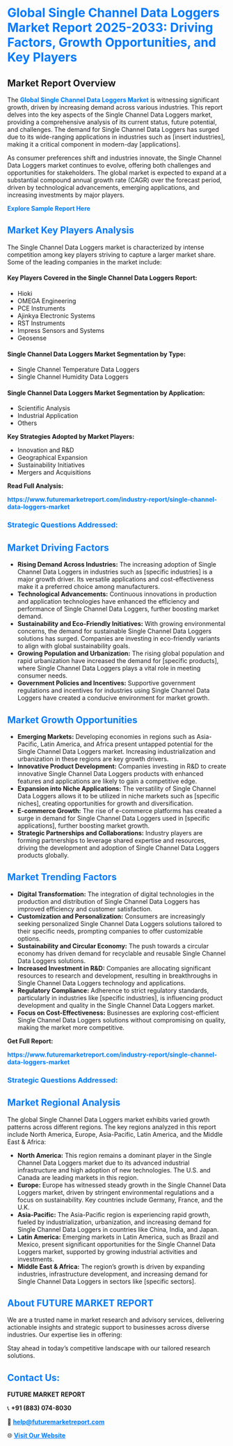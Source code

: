 <h1 style="color: #007BFF;">Global Single Channel Data Loggers Market Report 2025-2033: Driving Factors, Growth Opportunities, and Key Players</h1>

<section id="overview">
<h2>Market Report Overview</h2>
<p>The <a href="https://www.futuremarketreport.com/industry-report/single-channel-data-loggers-market" style="color: #007BFF; text-decoration: none;"><strong>Global Single Channel Data Loggers Market</strong></a> is witnessing significant growth, driven by increasing demand across various industries. This report delves into the key aspects of the Single Channel Data Loggers market, providing a comprehensive analysis of its current status, future potential, and challenges. The demand for Single Channel Data Loggers has surged due to its wide-ranging applications in industries such as [insert industries], making it a critical component in modern-day [applications].</p>
<p>As consumer preferences shift and industries innovate, the Single Channel Data Loggers market continues to evolve, offering both challenges and opportunities for stakeholders. The global market is expected to expand at a substantial compound annual growth rate (CAGR) over the forecast period, driven by technological advancements, emerging applications, and increasing investments by major players.</p>
</section>

<section id="overview">
<p><a href="https://www.futuremarketreport.com/request-sample/reportId=29319" style="color: #007BFF; text-decoration: none;"><strong>Explore Sample Report Here</strong></a></p>
</section>

<section id="key-players">
<h2 style="color: #007BFF;">Market Key Players Analysis</h2>
<p>The Single Channel Data Loggers market is characterized by intense competition among key players striving to capture a larger market share. Some of the leading companies in the market include:</p>
<h4>Key Players Covered in the Single Channel Data Loggers Report:</h4>
<ul><li>Hioki</li><li>OMEGA Engineering</li><li>PCE Instruments</li><li>Ajinkya Electronic Systems</li><li>RST Instruments</li><li>Impress Sensors and Systems</li><li>Geosense</li></ul>
<h4>Single Channel Data Loggers Market Segmentation by Type:</h4>
<ul><li>Single Channel Temperature Data Loggers</li><li>Single Channel Humidity Data Loggers</li></ul>

<h4>Single Channel Data Loggers Market Segmentation by Application:</h4>
<ul><li>Scientific Analysis</li><li>Industrial Application</li><li>Others</li></ul>
<p><strong>Key Strategies Adopted by Market Players:</strong></p>
<ul>
<li>Innovation and R&D</li>
<li>Geographical Expansion</li>
<li>Sustainability Initiatives</li>
<li>Mergers and Acquisitions</li>
</ul>
</section>

<section>
<p><strong>Read Full Analysis: </strong></p><a href="https://www.futuremarketreport.com/industry-report/single-channel-data-loggers-market" style="color: #007BFF; text-decoration: none;"><strong>https://www.futuremarketreport.com/industry-report/single-channel-data-loggers-market</strong></a>
<h3 style="color: #007BFF;">Strategic Questions Addressed:</h3>
</section>

<section id="driving-factors">
<h2 style="color: #007BFF;">Market Driving Factors</h2>
<ul>
<li><strong>Rising Demand Across Industries:</strong> The increasing adoption of Single Channel Data Loggers in industries such as [specific industries] is a major growth driver. Its versatile applications and cost-effectiveness make it a preferred choice among manufacturers.</li>
<li><strong>Technological Advancements:</strong> Continuous innovations in production and application technologies have enhanced the efficiency and performance of Single Channel Data Loggers, further boosting market demand.</li>
<li><strong>Sustainability and Eco-Friendly Initiatives:</strong> With growing environmental concerns, the demand for sustainable Single Channel Data Loggers solutions has surged. Companies are investing in eco-friendly variants to align with global sustainability goals.</li>
<li><strong>Growing Population and Urbanization:</strong> The rising global population and rapid urbanization have increased the demand for [specific products], where Single Channel Data Loggers plays a vital role in meeting consumer needs.</li>
<li><strong>Government Policies and Incentives:</strong> Supportive government regulations and incentives for industries using Single Channel Data Loggers have created a conducive environment for market growth.</li>
</ul>
</section>

<section id="growth-opportunities">
<h2 style="color: #007BFF;">Market Growth Opportunities</h2>
<ul>
<li><strong>Emerging Markets:</strong> Developing economies in regions such as Asia-Pacific, Latin America, and Africa present untapped potential for the Single Channel Data Loggers market. Increasing industrialization and urbanization in these regions are key growth drivers.</li>
<li><strong>Innovative Product Development:</strong> Companies investing in R&D to create innovative Single Channel Data Loggers products with enhanced features and applications are likely to gain a competitive edge.</li>
<li><strong>Expansion into Niche Applications:</strong> The versatility of Single Channel Data Loggers allows it to be utilized in niche markets such as [specific niches], creating opportunities for growth and diversification.</li>
<li><strong>E-commerce Growth:</strong> The rise of e-commerce platforms has created a surge in demand for Single Channel Data Loggers used in [specific applications], further boosting market growth.</li>
<li><strong>Strategic Partnerships and Collaborations:</strong> Industry players are forming partnerships to leverage shared expertise and resources, driving the development and adoption of Single Channel Data Loggers products globally.</li>
</ul>
</section>

<section id="trending-factors">
<h2 style="color: #007BFF;">Market Trending Factors</h2>
<ul>
<li><strong>Digital Transformation:</strong> The integration of digital technologies in the production and distribution of Single Channel Data Loggers has improved efficiency and customer satisfaction.</li>
<li><strong>Customization and Personalization:</strong> Consumers are increasingly seeking personalized Single Channel Data Loggers solutions tailored to their specific needs, prompting companies to offer customizable options.</li>
<li><strong>Sustainability and Circular Economy:</strong> The push towards a circular economy has driven demand for recyclable and reusable Single Channel Data Loggers solutions.</li>
<li><strong>Increased Investment in R&D:</strong> Companies are allocating significant resources to research and development, resulting in breakthroughs in Single Channel Data Loggers technology and applications.</li>
<li><strong>Regulatory Compliance:</strong> Adherence to strict regulatory standards, particularly in industries like [specific industries], is influencing product development and quality in the Single Channel Data Loggers market.</li>
<li><strong>Focus on Cost-Effectiveness:</strong> Businesses are exploring cost-efficient Single Channel Data Loggers solutions without compromising on quality, making the market more competitive.</li>
</ul>
</section>

<section>
<p><strong>Get Full Report: </strong></p><a href="https://www.futuremarketreport.com/industry-report/single-channel-data-loggers-market" style="color: #007BFF; text-decoration: none;"><strong>https://www.futuremarketreport.com/industry-report/single-channel-data-loggers-market</strong></a>
<h3 style="color: #007BFF;">Strategic Questions Addressed:</h3>
</section>


<section id="regional-analysis">
<h2 style="color: #007BFF;">Market Regional Analysis</h2>
<p>The global Single Channel Data Loggers market exhibits varied growth patterns across different regions. The key regions analyzed in this report include North America, Europe, Asia-Pacific, Latin America, and the Middle East & Africa:</p>
<ul>
<li><strong>North America:</strong> This region remains a dominant player in the Single Channel Data Loggers market due to its advanced industrial infrastructure and high adoption of new technologies. The U.S. and Canada are leading markets in this region.</li>
<li><strong>Europe:</strong> Europe has witnessed steady growth in the Single Channel Data Loggers market, driven by stringent environmental regulations and a focus on sustainability. Key countries include Germany, France, and the U.K.</li>
<li><strong>Asia-Pacific:</strong> The Asia-Pacific region is experiencing rapid growth, fueled by industrialization, urbanization, and increasing demand for Single Channel Data Loggers in countries like China, India, and Japan.</li>
<li><strong>Latin America:</strong> Emerging markets in Latin America, such as Brazil and Mexico, present significant opportunities for the Single Channel Data Loggers market, supported by growing industrial activities and investments.</li>
<li><strong>Middle East & Africa:</strong> The region’s growth is driven by expanding industries, infrastructure development, and increasing demand for Single Channel Data Loggers in sectors like [specific sectors].</li>
</ul>
</section>

<footer>
<h2 style="color: #007BFF;">About FUTURE MARKET REPORT</h2>
<p>We are a trusted name in market research and advisory services, delivering actionable insights and strategic support to businesses across diverse industries. Our expertise lies in offering:</p>

<p>Stay ahead in today’s competitive landscape with our tailored research solutions.</p>

<h2 style="color: #007BFF;">Contact Us:</h2>
<p><strong>FUTURE MARKET REPORT</strong></p>
<p>📞 <strong>+91 (883) 074-8030</strong></p>
<p>📧 <strong><a href="mailto:help@futuremarketreport.com" style="color: #007BFF;">help@futuremarketreport.com</a></strong></p>
<p>🌐 <strong><a href="https://www.futuremarketreport.com/" style="color: #007BFF;">Visit Our Website</a></strong></p>
</footer>